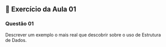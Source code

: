 ## 📝 Exercício da Aula 01

### Questão 01 

Descrever um exemplo o mais real que descobrir sobre o uso de Estrutura de Dados.